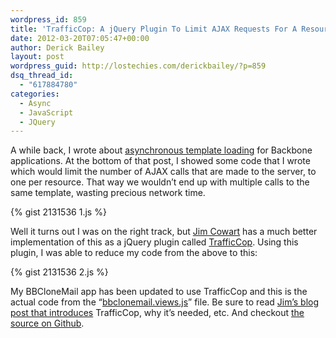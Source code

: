```yaml
---
wordpress_id: 859
title: 'TrafficCop: A jQuery Plugin To Limit AJAX Requests For A Resource'
date: 2012-03-20T07:05:47+00:00
author: Derick Bailey
layout: post
wordpress_guid: http://lostechies.com/derickbailey/?p=859
dsq_thread_id:
  - "617884780"
categories:
  - Async
  - JavaScript
  - JQuery
---
```

A while back, I wrote about [asynchronous template loading](https://lostechies.com/derickbailey/2012/02/09/asynchronously-load-html-templates-for-backbone-views/) for Backbone applications. At the bottom of that post, I showed some code that I wrote which would limit the number of AJAX calls that are made to the server, to one per resource. That way we wouldn&#8217;t end up with multiple calls to the same template, wasting precious network time.

{% gist 2131536 1.js %}

Well it turns out I was on the right track, but [Jim Cowart](http://freshbrewedcode.com/jimcowart/) has a much better implementation of this as a jQuery plugin called [TrafficCop](https://github.com/ifandelse/TrafficCop). Using this plugin, I was able to reduce my code from the above to this:

{% gist 2131536 2.js %}

My BBCloneMail app has been updated to use TrafficCop and this is the actual code from the &#8220;[bbclonemail.views.js](http://derickbailey.github.com/bbclonemail/docs/bbclonemail.views.html#section-5)&#8221; file. Be sure to read [Jim&#8217;s blog post that introduces](http://freshbrewedcode.com/jimcowart/2011/11/25/traffic-cop/) TrafficCop, why it&#8217;s needed, etc. And checkout [the source on Github](https://github.com/ifandelse/TrafficCop).
